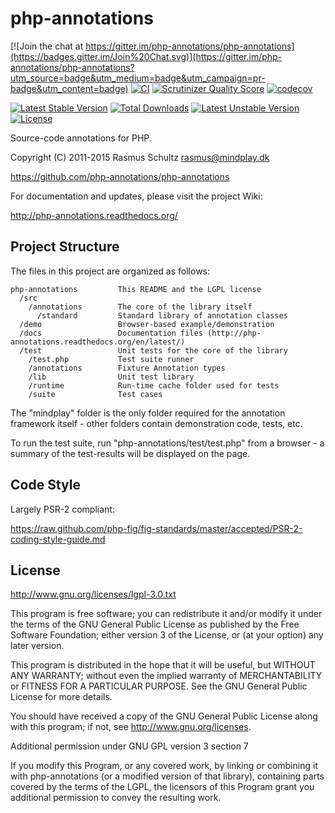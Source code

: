 # php-annotations

[![Join the chat at https://gitter.im/php-annotations/php-annotations](https://badges.gitter.im/Join%20Chat.svg)](https://gitter.im/php-annotations/php-annotations?utm_source=badge&utm_medium=badge&utm_campaign=pr-badge&utm_content=badge)
[![CI](https://github.com/php-annotations/php-annotations/actions/workflows/tests.yml/badge.svg)](https://github.com/php-annotations/php-annotations/actions/workflows/tests.yml)
[![Scrutinizer Quality Score](https://scrutinizer-ci.com/g/php-annotations/php-annotations/badges/quality-score.png?s=41628593655dae3740c3a64f172438430ee26b84)](https://scrutinizer-ci.com/g/php-annotations/php-annotations/)
[![codecov](https://codecov.io/gh/php-annotations/php-annotations/graph/badge.svg?token=iAB52dISoO)](https://codecov.io/gh/php-annotations/php-annotations)

[![Latest Stable Version](https://poser.pugx.org/mindplay/annotations/v/stable.svg)](https://packagist.org/packages/mindplay/annotations) [![Total Downloads](https://poser.pugx.org/mindplay/annotations/downloads.svg)](https://packagist.org/packages/mindplay/annotations) [![Latest Unstable Version](https://poser.pugx.org/mindplay/annotations/v/unstable.svg)](https://packagist.org/packages/mindplay/annotations) [![License](https://poser.pugx.org/mindplay/annotations/license.svg)](https://packagist.org/packages/mindplay/annotations)

Source-code annotations for PHP.

Copyright (C) 2011-2015 Rasmus Schultz <rasmus@mindplay.dk>

https://github.com/php-annotations/php-annotations

For documentation and updates, please visit the project Wiki:

http://php-annotations.readthedocs.org/


## Project Structure

The files in this project are organized as follows:

```
php-annotations         This README and the LGPL license
  /src
    /annotations        The core of the library itself
      /standard         Standard library of annotation classes
  /demo                 Browser-based example/demonstration
  /docs                 Documentation files (http://php-annotations.readthedocs.org/en/latest/)
  /test                 Unit tests for the core of the library
    /test.php           Test suite runner
    /annotations        Fixture Annotation types
    /lib                Unit test library
    /runtime            Run-time cache folder used for tests
    /suite              Test cases
```

The "mindplay" folder is the only folder required for the annotation
framework itself - other folders contain demonstration code, tests, etc.

To run the test suite, run "php-annotations/test/test.php" from a
browser - a summary of the test-results will be displayed on the page.


## Code Style

Largely PSR-2 compliant:

https://raw.github.com/php-fig/fig-standards/master/accepted/PSR-2-coding-style-guide.md


## License

http://www.gnu.org/licenses/lgpl-3.0.txt

This program is free software; you can redistribute it and/or
modify it under the terms of the GNU General Public License as
published by the Free Software Foundation; either version 3 of
the License, or (at your option) any later version.

This program is distributed in the hope that it will be useful,
but WITHOUT ANY WARRANTY; without even the implied warranty of
MERCHANTABILITY or FITNESS FOR A PARTICULAR PURPOSE.
See the GNU General Public License for more details.

You should have received a copy of the GNU General Public License
along with this program; if not, see <http://www.gnu.org/licenses>.

Additional permission under GNU GPL version 3 section 7

If you modify this Program, or any covered work, by linking or
combining it with php-annotations (or a modified version of that
library), containing parts covered by the terms of the LGPL, the
licensors of this Program grant you additional permission to convey
the resulting work.
